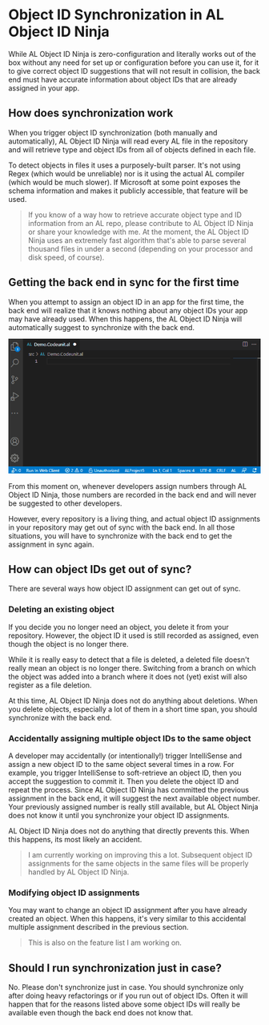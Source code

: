 # Object ID Synchronization in AL Object ID Ninja

While AL Object ID Ninja is zero-configuration and literally works out of the box without any need
for set up or configuration before you can use it, for it to give correct object ID suggestions
that will not result in collision, the back end must have accurate information about object IDs
that are already assigned in your app.

## How does synchronization work

When you trigger object ID synchronization (both manually and automatically), AL Object ID Ninja
will read every AL file in the repository and will retrieve type and object IDs from all of
objects defined in each file.

To detect objects in files it uses a purposely-built parser. It's not using Regex (which would
be unreliable) nor is it using the actual AL compiler (which would be much slower). If Microsoft
at some point exposes the schema information and makes it publicly accessible, that feature
will be used.

> If you know of a way how to retrieve accurate object type and ID information from an AL repo,
please contribute to AL Object ID Ninja or share your knowledge with me. At the moment, the AL
Object ID Ninja uses an extremely fast algorithm that's able to parse several thousand files in
under a second (depending on your processor and disk speed, of course).

## Getting the back end in sync for the first time

When you attempt to assign an object ID in an app for the first time, the back end will realize
that it knows nothing about any object IDs your app may have already used. When this happens, the
AL Object ID Ninja will automatically suggest to synchronize with the back end.

![Synchronizing for the first time](../images/getting-started.gif)

From this moment on, whenever developers assign numbers through AL Object ID Ninja, those numbers
are recorded in the back end and will never be suggested to other developers.

However, every repository is a living thing, and actual object ID assignments in your repository
may get out of sync with the back end. In all those situations, you will have to synchronize with
the back end to get the assignment in sync again.

## How can object IDs get out of sync?

There are several ways how object ID assignment can get out of sync.

### Deleting an existing object

If you decide you no longer need an object, you delete it from your repository. However, the object
ID it used is still recorded as assigned, even though the object is no longer there.

While it is really easy to detect that a file is deleted, a deleted file doesn't really mean an
object is no longer there. Switching from a branch on which the object was added into a branch where
it does not (yet) exist will also register as a file deletion.

At this time, AL Object ID Ninja does not do anything about deletions. When you delete objects,
especially a lot of them in a short time span, you should synchronize with the back end.

### Accidentally assigning multiple object IDs to the same object

A developer may accidentally (or intentionally!) trigger IntelliSense and assign a new object ID to
the same object several times in a row. For example, you trigger IntelliSense to soft-retrieve an
object ID, then you accept the suggestion to commit it. Then you delete the object ID and repeat the
process. Since AL Object ID Ninja has committed the previous assignment in the back end, it will
suggest the next available object number. Your previously assigned number is really still available,
but AL Object Ninja does not know it until you synchronize your object ID assignments.

AL Object ID Ninja does not do anything that directly prevents this. When this happens, its most
likely an accident.

> I am currently working on improving this a lot. Subsequent object ID assignments for the same
objects in the same files will be properly handled by AL Object ID Ninja.

### Modifying object ID assignments

You may want to change an object ID assignment after you have already created an object. When this
happens, it's very similar to this accidental multiple assignment described in the previous section.

> This is also on the feature list I am working on.

## Should I run synchronization just in case?

No. Please don't synchronize just in case. You should synchronize only after doing heavy refactorings
or if you run out of object IDs. Often it will happen that for the reasons listed above some object
IDs will really be available even though the back end does not know that.
